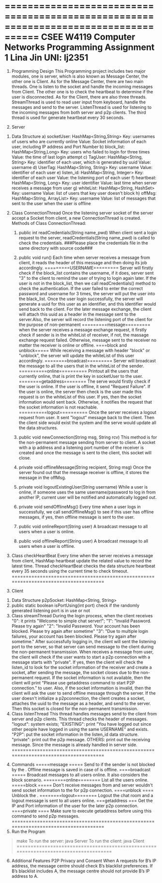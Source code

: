 ====================================================================================
CSEE W4119 Computer Networks
Programming Assignment 1 
Lina Jin
UNI: lj2351
====================================================================================
1. Programming Design
   This Programming project includes two major modules, one is server, which is also known as Message Center, the other one is Client. 
   As for the Message Center, there are two main threads. One is listen to the socket and handle the incoming messages from Client. The other one is to check the heartbeat to determine if the user is disconnected. 
   As for the Client, there are also three threads. StreamThread is used to read user input from keyboard, handle the messages and send to the server. ListenThread is used for listening to the incoming messages from both server and p2p clients. The third thread is used for generate heartbeat every 30 seconds. 
   
2. Server
1) Data Structure
   a) socketUser: HashMap<String,String>
      Key: usernames of users who are currently online
      Value: Socket information of each user, including IP address and Port Number
   b) block_list: HashMap<String,Long>
      Key: users who failed to login for three times
      Value: the time of last login attempt
   c) TagUser: HashMap<String, String>
      Key: identifier of each user, which is generated by uuid
      Value: username
   d) UserTag: HashMap<String, String>
      Key: username
      Value: identifier of each user
   e) listen_id: HashMap<String, Integer>
      Key: identifier of each user
      Value: the listening port of each user
   f) heartbeat: HashMap<String, Long>
      Key: user identifier
      Value: last time when server receives a message from user
   g) whiteList: HashMap<String, HashSet<String>>
      Key: username
      Value: list of users that key user doesn't block
   h) offMsg: HashMap<String, ArrayList<String>>
      Key: username
      Value: list of messages that sent to the user when the user is offline
2) Class ConnectionThread
   Once the listening server socket of the server accept a Socket from client, a new ConnectionThread is created. Methods of Class ConnectionThread:
   1. public int readCredentials(String name_pwd) 
      When client sent a login request to the server, readCredentials(String name_pwd) is called to check the credentials. 
      ###Please place the credentials file in the same directory with source code###

   2. public void run()
      Each time when server receives a message from client, it reads the header of this message and then doing its job accordingly.
      =========USERNAME=========
      Server will firstly check if the block_list contains the username, if it does, server sent "3" to the client to remind the user of trying to login again later.
      If the user is not in the block_list, then we call readCredentials() method to check the authentication. If the user failed to enter the correct password and username for 3 times, the server will put the user into the black_list.
      Once the user login successfully, the server will generate a uuid for this user as an identifier, and this identifier would send back to the client. For the later message exchange, the client will attach this uuid as a header in the message sent to the server.Also, the server will record the listening port of the client for the purpose of non-permanent 
      =========message=========
      when the server receives a message exchange request, it firstly check if sender is in the whiteList of receiver, if not, the massage exchange request failed. Otherwise, message sent to the receiver no matter the receiver is online or offline.
      ====block and unblock=====
      While receiving a message with header "block" or "unblock", the server will update the whiteList of this user accordingly.
      ========broadcast=========
      Server will broadcast the message to all the users that in the whiteList of the sender.
      ==========online==========
      Printout all the users that currently online, that is print the key in socketUser to the user.
      ========getaddress========
      The serve would firstly check if the user is online. If the user is offline, it send "Request Failure". If the user is online, the server then check is the user made this request is on the whiteList of this user. If yes, then the socket information would sent back. Otherwise, it notifies the request that the socket information is not reachable.
      ==========logout==========
      Once the server receives a logout request from user. It sent "logout" message back to the client. Then the client side would exist the system and the serve would update all the data structures.

   3. public void newConnection(String msg, String rcv)
      This method is for the non-permanent message sending from server to client. A socket with a ip address and a listening port number of the receiver is created and once the message is sent to the client, this socket will close.

   4. private void offlineMessage(String recipient, String msg)
      Once the server found out that the message receiver is offline, it stores the message in the offMsg. 

   5. private void logoutExistingUser(String username)
      While a user is online, if someone uses the same username/password to log in from another IP, current user will be notified and automatically logged out.

   6. private void sendOfflineMsg() 
      Every time when a user logs in successfully, we call sendOfflineMsg() to see if this user has offline messages, if yes, then offline message is sent to the user.

   7. public void onlineReport(String user)
      A broadcast message to all users when a user is online.

   8. public void offlineReport(String user)
      A broadcast message to all users when a user is offline.

3) Class checkHeartBeat
   Every time when the server receives a message from client, HashMap heartbeat update the related value to record the latest time. Thread checkHeartBeat checks the data structure heartbeat every 35 seconds using the current time to check timeout. 
====================================================================================
3. Client
1) Data Structure
   p2pSocket: HashMap<String, String>
2) public static boolean isPortUsing(int port)
   check if the randomly generated listening port is in use or not
3) Class streamThread
   During the login process, when the client receives 
   "0": it prints "Welcome to simple chat server!";
   "1": "Invalid Password. Please try again"
   "2": "Invalid Password. Your account has been blocked. Please try again after sometime"
   "3": "Due to multiple login failures, your account has been blocked. Please try again after sometime."
   After successfully logging in, the client will sent the listening port to the server, so that server can send message to the client during the non-permanent transmission. When receives a message from user, the client will check if the user wants to start a p2p connection with a message starts with "private". If yes, then the client will check the listen_id to look for the socket information of the receiver and create a socket, after sending the message, the socket closes due to the non-permanent request. If the socket information is not available, then the client will print "Please use getaddress <user> command to start P2P connection." to user. Also, if the socket information is invalid, then the client will ask the user to send offline message through the server.
   If the user doesn't initialize a p2pconnection, the client creates a socket, attaches the uuid to the message as a header, and send to the server. Then this socket is closed for the non-permanent transmission.
4) Class listenThread
   This thread handles messages send to the client from server and p2p clients. This thread checks the header of messages.
   "logout": system exists; 
   "EXISTING": print "You have logged out since other people have logged in using the same USERNAME" and exists.
   "P2P": put the socket information in the listen_id data structure.
   "private": print out the p2p message.
   OTHERS: print out the receiving message. Since the message is already handled in server side.
====================================================================================  
4. Commands
=====message <user> <message>=====
Send <message> to <user> if the sender is not blocked by the <user>. Offline message is saved in case of <user> is offline.
====broadcast <message>=====
Broadcast messages to all users online. It also considers the block scenario.
========online========
List all the users online.
=====block <user>=====
Don't receive messages from <user> and server wouldn't send socket information to the <user> for p2p connection.
====unblock <user>====
Unblock the <user>.
========logout========
Logout the chat room and a logout message is sent to all users online.
===getaddress <user>===
Get the IP and Port information of the user for the later p2p connection.
====private <user> <message>====
Make sure to execute getaddress <user> before using this command to send p2p messages.
====================================================================================
5. Run the Program
>make
To run the server: 
>java Server <PORT>
To run the client:
>java Client <Server IP> <PORT>
====================================================================================
6. Additional Features
P2P Privacy and Consent
When A requests for B’s IP address, the message centre should check B’s blacklist preferences. If B’s blacklist includes A, the message centre should not provide B’s IP address to A.
